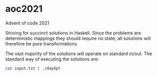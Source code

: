 # aoc2021
Advent of code 2021

Striving for succinct solutions in Haskell.
Since the problems are deterministic mappings they should require no state; all solutions will therefore be pure transformations.

The vast majority of the solutions will operate on standard in/out.
The standard way of executing the solutions are:
```bash
cat input.txt | ./dayXpY
```
